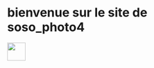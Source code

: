 <html>
<head>
    <title>site-sosophoto4</title>
</head>
<body>
  <h1>bienvenue sur le site de soso_photo4</h1>
  <img src="https://media.auchan.fr/84d73ccf-c262-41be-a7c3-c007235a2574_1200x1200/B2CD/" height="42px" height=60px">
</body>
</html>
